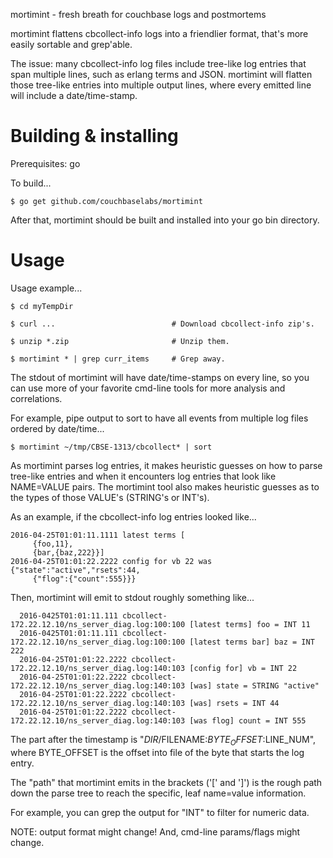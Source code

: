 mortimint - fresh breath for couchbase logs and postmortems

mortimint flattens cbcollect-info logs into a friendlier format,
that's more easily sortable and grep'able.

The issue: many cbcollect-info log files include tree-like log entries
that span multiple lines, such as erlang terms and JSON.  mortimint will
flatten those tree-like entries into multiple output lines, where every
emitted line will include a date/time-stamp.

# Building & installing

Prerequisites: go

To build...

    $ go get github.com/couchbaselabs/mortimint

After that, mortimint should be built and installed into your go bin
directory.

# Usage

Usage example...

    $ cd myTempDir
    
    $ curl ...                          # Download cbcollect-info zip's.
    
    $ unzip *.zip                       # Unzip them.
    
    $ mortimint * | grep curr_items     # Grep away.

The stdout of mortimint will have date/time-stamps on every line, so
you can use more of your favorite cmd-line tools for more analysis and
correlations.

For example, pipe output to sort to have all events from multiple log
files ordered by date/time...

    $ mortimint ~/tmp/CBSE-1313/cbcollect* | sort

As mortimint parses log entries, it makes heuristic guesses on how to
parse tree-like entries and when it encounters log entries that look
like NAME=VALUE pairs.  The mortimint tool also makes heuristic
guesses as to the types of those VALUE's (STRING's or INT's).

As an example, if the cbcollect-info log entries looked like...

    2016-04-25T01:01:11.1111 latest terms [
         {foo,11},
         {bar,{baz,222}}]
    2016-04-25T01:01:22.2222 config for vb 22 was {"state":"active","rsets":44,
         {"flog":{"count":555}}}

Then, mortimint will emit to stdout roughly something like...

      2016-0425T01:01:11.111 cbcollect-172.22.12.10/ns_server_diag.log:100:100 [latest terms] foo = INT 11
      2016-0425T01:01:11.111 cbcollect-172.22.12.10/ns_server_diag.log:100:100 [latest terms bar] baz = INT 222
      2016-04-25T01:01:22.2222 cbcollect-172.22.12.10/ns_server_diag.log:140:103 [config for] vb = INT 22
      2016-04-25T01:01:22.2222 cbcollect-172.22.12.10/ns_server_diag.log:140:103 [was] state = STRING "active"
      2016-04-25T01:01:22.2222 cbcollect-172.22.12.10/ns_server_diag.log:140:103 [was] rsets = INT 44
      2016-04-25T01:01:22.2222 cbcollect-172.22.12.10/ns_server_diag.log:140:103 [was flog] count = INT 555

The part after the timestamp is
"$DIR/$FILENAME:$BYTE_OFFSET:$LINE_NUM", where BYTE_OFFSET is the
offset into file of the byte that starts the log entry.

The "path" that mortimint emits in the brackets ('[' and ']') is the
rough path down the parse tree to reach the specific, leaf name=value
information.

For example, you can grep the output for "INT" to filter for numeric
data.

NOTE: output format might change!  And, cmd-line params/flags might
change.
